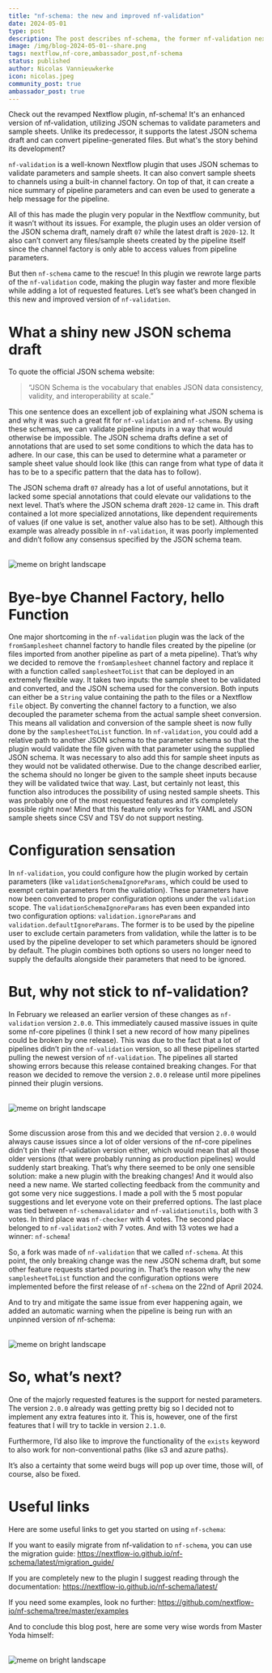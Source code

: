 ```yaml
---
title: "nf-schema: the new and improved nf-validation"
date: 2024-05-01
type: post
description: The post describes nf-schema, the former nf-validation nextflow plugin rewritten and improved.
image: /img/blog-2024-05-01--share.png
tags: nextflow,nf-core,ambassador_post,nf-schema
status: published
author: Nicolas Vannieuwkerke
icon: nicolas.jpeg
community_post: true
ambassador_post: true
---
```


Check out the revamped Nextflow plugin, nf-schema! It's an enhanced version of nf-validation, utilizing JSON schemas to validate parameters and sample sheets. Unlike its predecessor, it supports the latest JSON schema draft and can convert pipeline-generated files. But what's the story behind its development?

<!-- end-archive-description -->

`nf-validation` is a well-known Nextflow plugin that uses JSON schemas to validate parameters and sample sheets. It can also convert sample sheets to channels using a built-in channel factory. On top of that, it can create a nice summary of pipeline parameters and can even be used to generate a help message for the pipeline.

All of this has made the plugin very popular in the Nextflow community, but it wasn’t without its issues. For example, the plugin uses an older version of the JSON schema draft, namely draft `07` while the latest draft is `2020-12`. It also can’t convert any files/sample sheets created by the pipeline itself since the channel factory is only able to access values from pipeline parameters.

But then `nf-schema` came to the rescue! In this plugin we rewrote large parts of the `nf-validation` code, making the plugin way faster and more flexible while adding a lot of requested features. Let’s see what’s been changed in this new and improved version of `nf-validation`.

# What a shiny new JSON schema draft

To quote the official JSON schema website:

> “JSON Schema is the vocabulary that enables JSON data consistency, validity, and interoperability at scale.”

This one sentence does an excellent job of explaining what JSON schema is and why it was such a great fit for `nf-validation` and `nf-schema`. By using these schemas, we can validate pipeline inputs in a way that would otherwise be impossible. The JSON schema drafts define a set of annotations that are used to set some conditions to which the data has to adhere. In our case, this can be used to determine what a parameter or sample sheet value should look like (this can range from what type of data it has to be to a specific pattern that the data has to follow).

The JSON schema draft `07` already has a lot of useful annotations, but it lacked some special annotations that could elevate our validations to the next level. That’s where the JSON schema draft `2020-12` came in. This draft contained a lot more specialized annotations, like dependent requirements of values (if one value is set, another value also has to be set). Although this example was already possible in `nf-validation`, it was poorly implemented and didn’t follow any consensus specified by the JSON schema team.

<div style="margin-top: 2rem; margin-bottom: 2rem;">
    <img src="/img/blog-2024-05-01-nfschema-img1a.jpg" alt="meme on bright landscape" />
</div>

# Bye-bye Channel Factory, hello Function

One major shortcoming in the `nf-validation` plugin was the lack of the `fromSamplesheet` channel factory to handle files created by the pipeline (or files imported from another pipeline as part of a meta pipeline). That’s why we decided to remove the `fromSamplesheet` channel factory and replace it with a function called `samplesheetToList` that can be deployed in an extremely flexible way. It takes two inputs: the sample sheet to be validated and converted, and the JSON schema used for the conversion. Both inputs can either be a `String` value containing the path to the files or a Nextflow `file` object. By converting the channel factory to a function, we also decoupled the parameter schema from the actual sample sheet conversion. This means all validation and conversion of the sample sheet is now fully done by the `samplesheetToList` function. In `nf-validation`, you could add a relative path to another JSON schema to the parameter schema so that the plugin would validate the file given with that parameter using the supplied JSON schema. It was necessary to also add this for sample sheet inputs as they would not be validated otherwise. Due to the change described earlier, the schema should no longer be given to the sample sheet inputs because they will be validated twice that way. Last, but certainly not least, this function also introduces the possibility of using nested sample sheets. This was probably one of the most requested features and it’s completely possible right now! Mind that this feature only works for YAML and JSON sample sheets since CSV and TSV do not support nesting.

# Configuration sensation

In `nf-validation`, you could configure how the plugin worked by certain parameters (like `validationSchemaIgnoreParams`, which could be used to exempt certain parameters from the validation). These parameters have now been converted to proper configuration options under the `validation` scope. The `validationSchemaIgnoreParams` has even been expanded into two configuration options: `validation.ignoreParams` and `validation.defaultIgnoreParams`. The former is to be used by the pipeline user to exclude certain parameters from validation, while the latter is to be used by the pipeline developer to set which parameters should be ignored by default. The plugin combines both options so users no longer need to supply the defaults alongside their parameters that need to be ignored.

# But, why not stick to nf-validation?

In February we released an earlier version of these changes as `nf-validation` version `2.0.0`. This immediately caused massive issues in quite some nf-core pipelines (I think I set a new record of how many pipelines could be broken by one release). This was due to the fact that a lot of pipelines didn’t pin the `nf-validation` version, so all these pipelines started pulling the newest version of `nf-validation`. The pipelines all started showing errors because this release contained breaking changes. For that reason we decided to remove the version `2.0.0` release until more pipelines pinned their plugin versions.

<div style="margin-top: 2rem; margin-bottom: 2rem;">
    <img src="/img/blog-2024-05-01-nfschema-img1b.jpg" alt="meme on bright landscape" />
</div>

Some discussion arose from this and we decided that version `2.0.0` would always cause issues since a lot of older versions of the nf-core pipelines didn’t pin their nf-validation version either, which would mean that all those older versions (that were probably running as production pipelines) would suddenly start breaking. That’s why there seemed to be only one sensible solution: make a new plugin with the breaking changes! And it would also need a new name. We started collecting feedback from the community and got some very nice suggestions. I made a poll with the 5 most popular suggestions and let everyone vote on their preferred options. The last place was tied between `nf-schemavalidator` and `nf-validationutils`, both with 3 votes. In third place was `nf-checker` with 4 votes. The second place belonged to `nf-validation2` with 7 votes. And with 13 votes we had a winner: `nf-schema`!

So, a fork was made of `nf-validation` that we called `nf-schema`. At this point, the only breaking change was the new JSON schema draft, but some other feature requests started pouring in. That’s the reason why the new `samplesheetToList` function and the configuration options were implemented before the first release of `nf-schema` on the 22nd of April 2024.

And to try and mitigate the same issue from ever happening again, we added an automatic warning when the pipeline is being run with an unpinned version of nf-schema:

<div style="margin-top: 2rem; margin-bottom: 2rem;">
    <img src="/img/blog-2024-05-01-nfschema-img1c.png" alt="meme on bright landscape" />
</div>

# So, what’s next?

One of the majorly requested features is the support for nested parameters. The version `2.0.0` already was getting pretty big so I decided not to implement any extra features into it. This is, however, one of the first features that I will try to tackle in version `2.1.0`.

Furthermore, I’d also like to improve the functionality of the `exists` keyword to also work for non-conventional paths (like s3 and azure paths).

It’s also a certainty that some weird bugs will pop up over time, those will, of course, also be fixed.

# Useful links

Here are some useful links to get you started on using `nf-schema`:

If you want to easily migrate from nf-validation to `nf-schema`, you can use the migration guide: https://nextflow-io.github.io/nf-schema/latest/migration_guide/

If you are completely new to the plugin I suggest reading through the documentation: https://nextflow-io.github.io/nf-schema/latest/

If you need some examples, look no further: https://github.com/nextflow-io/nf-schema/tree/master/examples

And to conclude this blog post, here are some very wise words from Master Yoda himself:

<div style="margin-top: 2rem; margin-bottom: 2rem;">
    <img src="/img/blog-2024-05-01-nfschema-img1d.jpg" alt="meme on bright landscape" />
</div>
